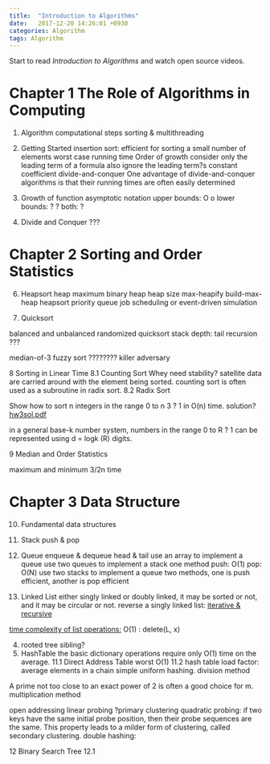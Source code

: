 ```yaml
---
title:  "Introduction to Algorithms"
date:   2017-12-20 14:26:01 +0930
categories: Algorithm
tags: Algorithm
---
```

Start to read _Introduction to Algorithms_ and watch open source videos.
<!-- more -->

Chapter 1 The Role of Algorithms in Computing
=====

1. Algorithm
	computational steps
	sorting & multithreading
2. Getting Started
	insertion sort: efficient for sorting a small number of elements
	worst case running time
	Order of growth
		consider only the leading term of a formula
		also ignore the leading term?s constant coefficient
	divide-and-conquer
		One advantage of divide-and-conquer algorithms is that their running times are often easily determined
3. Growth of function
	asymptotic notation
		upper bounds: O o
		lower bounds: ? ?
		both: ?

4. Divide and Conquer ???


Chapter 2 Sorting and Order Statistics
=====
6. Heapsort
heap
maximum binary heap
heap size
max-heapify
build-max-heap
heapsort
priority queue
	job scheduling or event-driven simulation

7. Quicksort

balanced and unbalanced
randomized quicksort
stack depth: tail recursion ???

median-of-3
fuzzy sort
	????????
killer adversary

8 Sorting in Linear Time
8.1 Counting Sort
Whey need stability?
satellite data are carried around with the element being sorted.
counting sort is often used as a subroutine in radix sort.
8.2 Radix Sort

Show how to sort n integers in the range 0 to n 3 ? 1 in O(n) time.
solution?
[hw3sol.pdf](https://classes.soe.ucsc.edu/cmps101/Winter13/hw/hw3sol.pdf)

in a general base-k number system, numbers in the range 0 to R ? 1 can be represented using d = logk (R) digits.

9 Median and Order Statistics

maximum and minimum
3/2n time


Chapter 3 Data Structure
=====

10. Fundamental data structures

1. Stack
push & pop

2. Queue
enqueue & dequeue
head & tail
use an array to implement a queue
use two queues to implement a stack
	one method push: O(1) pop: O(N)
use two stacks to implement a queue
	two methods, one is push efficient, another is pop efficient

3. Linked List
either singly linked or doubly linked, it may be sorted or not, and it may be circular or not.
reverse a singly linked list:
	[iterative & recursive](https://kwfeng.wordpress.com/2010/12/04/reverse-linked-list/)

[time complexity of list operations:](https://ita.skanev.com/10/problems/01.html)
O(1) : delete(L, x)

4. rooted tree
sibling?
11. HashTable
the basic dictionary operations require only O(1) time on the average.
11.1 Direct Address Table
worst O(1)
11.2 hash table
load factor: average elements in a chain
simple uniform hashing.
division method

A prime not too close to an exact power of 2 is often a good choice for m.
multiplication method

open addressing
linear probing ?primary clustering
quadratic probing: if two keys have the same initial probe position, then their probe sequences are the same. This property leads to a milder form of clustering, called secondary clustering.
double hashing:


12 Binary Search Tree
12.1
